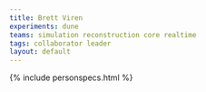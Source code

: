 ```yaml
---
title: Brett Viren
experiments: dune
teams: simulation reconstruction core realtime
tags: collaborator leader
layout: default
---
```


{% include personspecs.html %}
